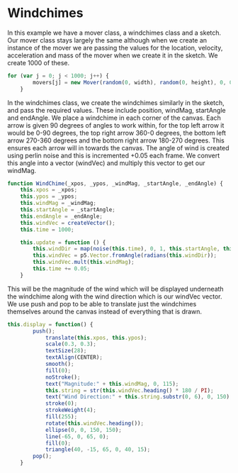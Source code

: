 # Windchimes

In this example we have a mover class, a windchimes class and a sketch. Our mover class stays largely the same although when we create an instance of the mover we are passing the values for the location, velocity, acceleration and mass of the mover when we create it in the sketch. We create 1000 of these.

``` js
for (var j = 0; j < 1000; j++) {
    	movers[j] = new Mover(random(0, width), random(0, height), 0, 0, 0, 0, random(0, 10));
    }
```

In the windchimes class, we create the windchimes similarly in the sketch, and pass the required values. These include position, windMag, startAngle and endAngle. We place a windchime in each corner of the canvas. Each arrow is given 90 degrees of angles to work within, for the top left arrow it would be 0-90 degrees, the top right arrow 360-0 degrees, the bottom left arrow 270-360 degrees and the bottom right arrow 180-270 degrees. This ensures each arrow will in towards the canvas. The angle of wind is created using perlin noise and this is incremented +0.05 each frame. We convert this angle into a vector (windVec) and multiply this vector to get our windMag.

``` js
function WindChime(_xpos, _ypos, _windMag, _startAngle, _endAngle) {
	this.xpos = _xpos;
	this.ypos = _ypos;
	this.windMag = _windMag;
	this.startAngle = _startAngle;
	this.endAngle = _endAngle;
	this.windVec = createVector();
	this.time = 1000;

	this.update = function () {
		this.windDir = map(noise(this.time), 0, 1, this.startAngle, this.endAngle);
		this.windVec = p5.Vector.fromAngle(radians(this.windDir));
		this.windVec.mult(this.windMag);
		this.time += 0.05;
	}
```

This will be the magnitude of the wind which will be displayed underneath the windchime along with the wind direction which is our windVec vector. We use push and pop to be able to translate just the windchimes themselves around the canvas instead of everything that is drawn. 

``` js
this.display = function() {
		push();
			translate(this.xpos, this.ypos);
			scale(0.3, 0.3);
			textSize(28);
			textAlign(CENTER);
			smooth();
			fill(0);
			noStroke();
			text("Magnitude:" + this.windMag, 0, 115);
			this.string = str(this.windVec.heading() * 180 / PI);
			text("Wind Direction:" + this.string.substr(0, 6), 0, 150);
			stroke(0);
			strokeWeight(4);
			fill(255);
			rotate(this.windVec.heading());
			ellipse(0, 0, 150, 150);
			line(-65, 0, 65, 0);
			fill(0);
			triangle(40, -15, 65, 0, 40, 15);
		pop();
	}
```